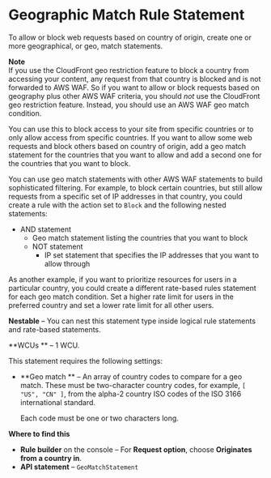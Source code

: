 # Geographic Match Rule Statement<a name="waf-rule-statement-type-geo-match"></a>

To allow or block web requests based on country of origin, create one or more geographical, or geo, match statements\. 

**Note**  
If you use the CloudFront geo restriction feature to block a country from accessing your content, any request from that country is blocked and is not forwarded to AWS WAF\. So if you want to allow or block requests based on geography plus other AWS WAF criteria, you should *not* use the CloudFront geo restriction feature\. Instead, you should use an AWS WAF geo match condition\.

You can use this to block access to your site from specific countries or to only allow access from specific countries\. If you want to allow some web requests and block others based on country of origin, add a geo match statement for the countries that you want to allow and add a second one for the countries that you want to block\. 

You can use geo match statements with other AWS WAF statements to build sophisticated filtering\. For example, to block certain countries, but still allow requests from a specific set of IP addresses in that country, you could create a rule with the action set to `Block` and the following nested statements:
+ AND statement
  + Geo match statement listing the countries that you want to block
  + NOT statement 
    + IP set statement that specifies the IP addresses that you want to allow through

As another example, if you want to prioritize resources for users in a particular country, you could create a different rate\-based rules statement for each geo match condition\. Set a higher rate limit for users in the preferred country and set a lower rate limit for all other users\.

**Nestable** – You can nest this statement type inside logical rule statements and rate\-based statements\. 

**WCUs ** – 1 WCU\.

This statement requires the following settings: 
+ **Geo match ** – An array of country codes to compare for a geo match\. These must be two\-character country codes, for example, `[ "US", "CN" ]`, from the alpha\-2 country ISO codes of the ISO 3166 international standard\. 

  Each code must be one or two characters long\. 

**Where to find this**
+ **Rule builder** on the console – For **Request option**, choose **Originates from a country in**\.
+ **API statement** – `GeoMatchStatement`